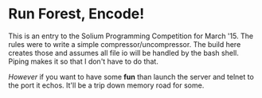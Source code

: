 # Run Forest, Encode!

This is an entry to the Solium Programming Competition for March '15. The
rules were to write a simple compressor/uncompressor. The build here
creates those and assumes all file io will be handled by the bash shell.
Piping makes it so that I don't have to do that.

*However* if you want to have some **fun** than launch the server and
telnet to the port it echos. It'll be a trip down memory road for some.
